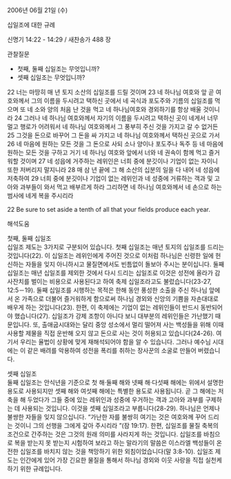 2006년 06월 21일 (수)

십일조에 대한 규례



신명기 14:22 - 14:29 / 새찬송가 488 장


관찰질문
- 첫째, 둘째 십일조는 무엇입니까?
- 셋째 십일조는 무엇입니까? 

22 너는 마땅히 매 년 토지 소산의 십일조를 드릴 것이며 23 네 하나님 여호와 앞 곧 여호와께서 그의 이름을 두시려고 택하신 곳에서 네 곡식과 포도주와 기름의 십일조를 먹으며 또 네 소와 양의 처음 난 것을 먹고 네 하나님여호와 경외하기를 항상 배울 것이니라 24 그러나 네 하나님 여호와께서 자기의 이름을 두시려고 택하신 곳이 네게서 너무 멀고 행로가 어려워서 네 하나님 여호와께서 그 풍부히 주신 것을 가지고 갈 수 없거든 25 그것을 돈으로 바꾸어 그 돈을 싸 가지고 네 하나님 여호와께서 택하신 곳으로 가서 26 네 마음에 원하는 모든 것을 그 돈으로 사되 소나 양이나 포도주나 독주 등 네 마음에 원하는 모든 것을 구하고 거기 네 하나님 여호와 앞에서 너와 네 권속이 함께 먹고 즐거워할 것이며 27 네 성읍에 거주하는 레위인은 너희 중에 분깃이나 기업이 없는 자이니 또한 저버리지 말지니라 28 매 삼 년 끝에 그 해 소산의 십분의 일을 다 내어 네 성읍에 저축하여 29 너희 중에 분깃이나 기업이 없는 레위인과 네 성중에 거류하는 객과 및 고아와 과부들이 와서 먹고 배부르게 하라 그리하면 네 하나님 여호와께서 네 손으로 하는 범사에 네게 복을 주시리라 

22  Be sure to set aside a tenth of all that your fields produce each year.

해석도움





첫째, 둘째 십일조  
십일조 제도는 3가지로 구분되어 있습니다. 첫째 십일조는 매년 토지의 십일조를 드리는 것입니다(22). 이 십일조는 레위인에게 주어진 것으로 이처럼 하나님은 신령한 일에 헌신하는 자들을 잊지 아니하시고 물질면에서도 빈틈없이 돌보아 주시는 분이십니다. 둘째 십일조는 매년 십일조를 제외한 것에서 다시 드리는 십일조로 이것은 성전에 올라가 감사잔치를 벌이는 비용으로 사용된다고 하여 축제 십일조라고도 불렀습니다(23-27, 12:5－19). 둘째 십일조를 시행하는 목적은 한해 동안 풍성한 소출을 주신 하나님 앞에서 온 가족으로 더불어 즐거워하게 함으로써 하나님 경외와 신앙의 기쁨을 자손대대로 배우게 하는 것입니다(23). 한편, 이 축제에는 기업이 없는 레위인들이 반드시 동반되어야 했습니다(27). 십일조가 강제 조항이 아니다 보니 대부분의 레위인들은 가난했기 때문입니다. 또, 출애굽시대와는 달리 중앙 성소에서 멀리 떨어져 사는 백성들을 위해 이때 사용할 제물을 직접 운반해 오지 않고 돈으로 사는 것이 허용되고 있습니다(24-26). 여기서 우리는 율법이 상황에 맞게 재해석되어야 함을 알 수 있습니다. 그러나 예수님 시대에는 이 같은 배려를 악용하여 성전을 폭리를 취하는 장사꾼의 소굴로 만들어 버렸습니다. 

셋째 십일조  
둘째 십일조는 안식년을 기준으로 첫 해·둘째 해와 넷째 해·다섯째 해에는 위에서 설명한 용도로 사용되지만 셋째 해와 여섯째 해에는 특별한 용도로 사용됩니다. 곧 그 해에는 저축을 해 두었다가 그들 중에 있는 레위인과 성중에 우거하는 객과 고아와 과부를 구제하는 데 사용되는 것입니다. 이것을 셋째 십일조라고 부릅니다(28-29). 하나님은 언제나 불쌍한 자들을 잊지 않으십니다. “가난한 자를 불쌍히 여기는 것은 여호와께 꾸어 드리는 것이니 그의 선행을 그에게 갚아 주시리라 ”(잠 19:17). 한편, 십일조를 물질 축복의 조건으로 간주하는 것은 그것의 원래 의미를 사라지게 하는 것입니다. 십일조를 바침으로 복을 받는지 못 받는지 시험하여 보라고 하는 말라기의 말씀은 이스라엘 백성들이 온전한 십일조를 바치지 않는 것을 책망하기 위한 외침이었습니다(말 3:8-10). 십일조 제도는 인간에게 있어 가장 긴요한 물질을 통해서 하나님 경외와 이웃 사랑을 직접 실천케 하기 위한 규례입니다.